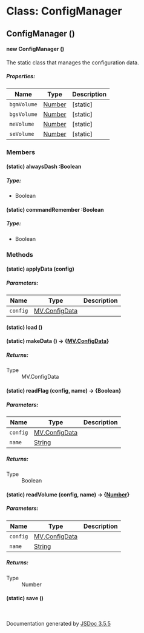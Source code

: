 # Class: ConfigManager

## ConfigManager ()

#### new ConfigManager ()

The static class that manages the configuration data.

##### Properties:

| Name | Type | Description |
| --- | --- | --- |
| `bgmVolume` | [Number](Number.md) | [static] |
| `bgsVolume` | [Number](Number.md) | [static] |
| `meVolume` | [Number](Number.md) | [static] |
| `seVolume` | [Number](Number.md) | [static] |

<dl>
</dl>

### Members

#### (static) alwaysDash :Boolean

##### Type:

* Boolean

<dl>
</dl>

#### (static) commandRemember :Boolean

##### Type:

* Boolean

<dl>
</dl>

### Methods

#### (static) applyData (config)

##### Parameters:

| Name | Type | Description |
| --- | --- | --- |
| `config` | [MV.ConfigData](MV.ConfigData.md) |  |

<dl>
</dl>

#### (static) load ()

<dl>
</dl>

#### (static) makeData () → {[MV.ConfigData](MV.ConfigData.md)}

<dl>
</dl>

##### Returns:

<dl>
                <dt> Type </dt>
                <dd>
                    <span><a>MV.ConfigData</a></span>
                </dd>
            </dl>

#### (static) readFlag (config, name) → {Boolean}

##### Parameters:

| Name | Type | Description |
| --- | --- | --- |
| `config` | [MV.ConfigData](MV.ConfigData.md) |  |
| `name` | [String](String.md) |  |

<dl>
</dl>

##### Returns:

<dl>
                <dt> Type </dt>
                <dd>
                    <span>Boolean</span>
                </dd>
            </dl>

#### (static) readVolume (config, name) → {[Number](Number.md)}

##### Parameters:

| Name | Type | Description |
| --- | --- | --- |
| `config` | [MV.ConfigData](MV.ConfigData.md) |  |
| `name` | [String](String.md) |  |

<dl>
</dl>

##### Returns:

<dl>
                <dt> Type </dt>
                <dd>
                    <span><a>Number</a></span>
                </dd>
            </dl>

#### (static) save ()

<dl>
</dl>
 <br>

  Documentation generated by [JSDoc 3.5.5](https://github.com/jsdoc3/jsdoc)
